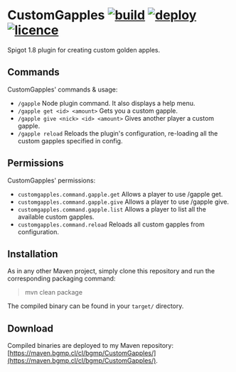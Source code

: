 CustomGapples [![build](https://github.com/BGMP/CustomGapples/actions/workflows/build.yml/badge.svg)](https://github.com/BGMP/CustomGapples/actions/workflows/build.yml) [![deploy](https://github.com/BGMP/CustomGapples/actions/workflows/deploy.yml/badge.svg)](https://github.com/BGMP/CustomGapples/actions/workflows/deploy.yml) [![licence](https://gitlicense.com/badge/BGMP/CustomGapples)](https://github.com/BGMP/CustomGapples/blob/master/LICENCE.md)
===
Spigot 1.8 plugin for creating custom golden apples.

## Commands
CustomGapples' commands & usage:
  - `/gapple` Node plugin command. It also displays a help menu.
  - `/gapple get <id> <amount>` Gets you a custom gapple.
  - `/gapple give <nick> <id> <amount>` Gives another player a custom gapple.
  - `/gapple reload` Reloads the plugin's configuration, re-loading all the custom gapples specified in config.
  
## Permissions
CustomGapples' permissions:
  - `customgapples.command.gapple.get` Allows a player to use /gapple get.
  - `customgapples.command.gapple.give` Allows a player to use /gapple give.
  - `customgapples.command.gapple.list` Allows a player to list all the available custom gapples.
  - `customgapples.command.reload` Reloads all custom gapples from configuration.
  
## Installation
As in any other Maven project, simply clone this repository and run the corresponding packaging command:

  > mvn clean package

The compiled binary can be found in your `target/` directory.

## Download
Compiled binaries are deployed to my Maven repository: [https://maven.bgmp.cl/cl/bgmp/CustomGapples/](https://maven.bgmp.cl/cl/bgmp/CustomGapples/).
